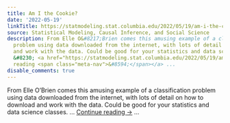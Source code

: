 ```yaml
---
title: Am I the Cookie?
date: '2022-05-19'
linkTitle: https://statmodeling.stat.columbia.edu/2022/05/19/am-i-the-cookie/
source: Statistical Modeling, Causal Inference, and Social Science
description: From Elle O&#8217;Brien comes this amusing example of a classification
  problem using data downloaded from the internet, with lots of detail on how to download
  and work with the data. Could be good for your statistics and data science classes.
  &#8230; <a href="https://statmodeling.stat.columbia.edu/2022/05/19/am-i-the-cookie/">Continue
  reading <span class="meta-nav">&#8594;</span></a> ...
disable_comments: true
---
```

From Elle O&#8217;Brien comes this amusing example of a classification problem using data downloaded from the internet, with lots of detail on how to download and work with the data. Could be good for your statistics and data science classes. &#8230; <a href="https://statmodeling.stat.columbia.edu/2022/05/19/am-i-the-cookie/">Continue reading <span class="meta-nav">&#8594;</span></a> ...